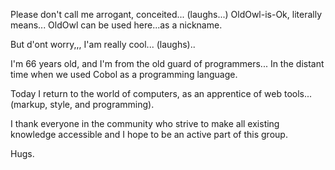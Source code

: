 Please don't call me arrogant, conceited... (laughs...) OldOwl-is-Ok, literally means... OldOwl can be used here...as a nickname. 

But d'ont worry,,, I'am really cool... (laughs).. 

I'm 66 years old, and I'm from the old guard of programmers... In the distant time when we used Cobol as a programming language.

Today I return to the world of computers, as an apprentice of web tools... (markup, style, and programming).

I thank everyone in the community who strive to make all existing knowledge accessible and I hope to be an active part of this group. 

Hugs.
